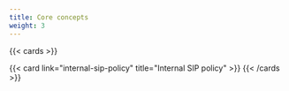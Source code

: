 ```yaml
---
title: Core concepts
weight: 3
---
```


{{< cards >}}
  <!-- {{< card link="oais" title="OAIS" >}} -->
  {{< card link="internal-sip-policy" title="Internal SIP policy" >}}
{{< /cards >}}